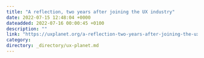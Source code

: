 ```yaml
---
title: "A reflection, two years after joining the UX industry"
date: 2022-07-15 12:48:04 +0000
dateadded: 2022-07-16 00:00:45 +0100
description: ""
link: "https://uxplanet.org/a-reflection-two-years-after-joining-the-ux-industry-63b0b93f1ada?source=rss----819cc2aaeee0---4"
category:
directory: _directory/ux-planet.md
---
```

